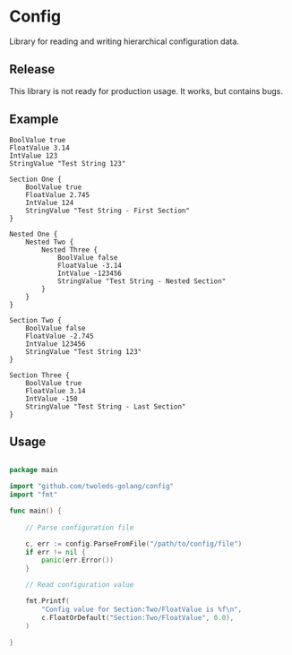 # Config

Library for reading and writing hierarchical configuration data.

## Release

This library is not ready for production usage. It works, but 
contains bugs.

## Example

```plain
BoolValue true
FloatValue 3.14
IntValue 123
StringValue "Test String 123"

Section One {
    BoolValue true
    FloatValue 2.745
    IntValue 124
    StringValue "Test String - First Section"
}

Nested One {
    Nested Two {
        Nested Three {
            BoolValue false
            FloatValue -3.14
            IntValue -123456
            StringValue "Test String - Nested Section"
        }
    }
}

Section Two {
    BoolValue false
    FloatValue -2.745
    IntValue 123456
    StringValue "Test String 123"
}

Section Three {
    BoolValue true
    FloatValue 3.14
    IntValue -150
    StringValue "Test String - Last Section"
}
```

## Usage

```go

package main

import "github.com/twoleds-golang/config"
import "fmt"

func main() {
	
	// Parse configuration file

	c, err := config.ParseFromFile("/path/to/config/file")
	if err != nil {
		panic(err.Error())
	}

	// Read configuration value

	fmt.Printf(
		"Config value for Section:Two/FloatValue is %f\n",
		c.FloatOrDefault("Section:Two/FloatValue", 0.0),
	)

}

```
